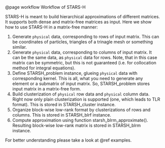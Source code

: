@page workflow Workflow of STARS-H

STARS-H is meant to build hierarchical approximations of different matrices. It
supports both dense and matrix-free matrices as input. Here we show how to use
STARS-H in a matrix-free manner:

1.  Generate `physical` data, corresponding to rows of input matrix. This can
    be coordinates of particles, triangles of a trinagle mesh or something
    similar.
2.  Generate `physical` data, corresponding to columns of input matrix. It can
    be the same data, as `physical` data for rows. Note, that in this case
    matrix can be symmetric, but this is not guaranteed (i.e. for collocation
    method for integral equations).
3.  Define STARSH\_problem instance, glueing `physical` data with corresponding
    kernel. This is all, what you need to generate any element or a submatrix
    of input matrix. So, STARSH\_problem stores input matrix in a matrix-free
    form.
4.  Build clusterization of `physical` row data and `physical` column data.
    Right now only plain clusterization is supported (one, which leads to TLR
    format). This is stored in STARSH\_cluster instance.
5.  Organize block-wise low-rank format by clusterizations of rows and columns.
    This is stored in STARSH\_blrf instance.
6.  Compute approximation using function starsh_blrm_approximate(). Resulting
    block-wise low-rank matrix is stored in STARSH\_blrm instance.

For better understanding please take a look at @ref examples.
